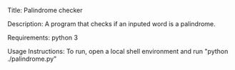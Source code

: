 Title: Palindrome checker

Description: A program that checks if an inputed word is a palindrome.

Requirements: python 3

Usage Instructions: To run, open a local shell environment and run "python ./palindrome.py"
